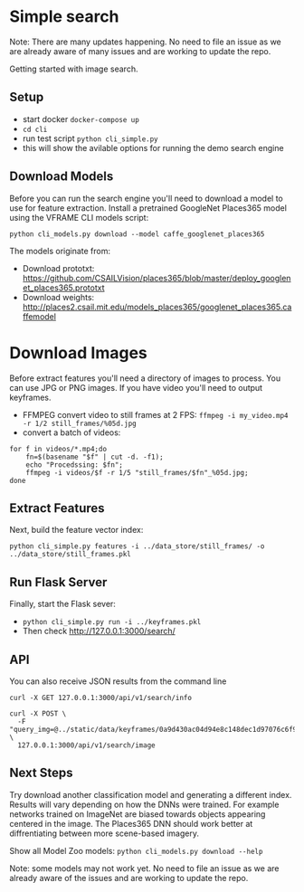 # Simple search

Note: There are many updates happening. No need to file an issue as we are already aware of many issues and are working to update the repo.

Getting started with image search.

## Setup

- start docker `docker-compose up`
- `cd cli`
- run test script `python cli_simple.py`
- this will show the avilable options for running the demo search engine

## Download Models

Before you can run the search engine you'll need to download a model to use for feature extraction. Install a pretrained GoogleNet Places365 model using the VFRAME CLI models script:

`python cli_models.py download --model caffe_googlenet_places365`

The models originate from:

- Download prototxt: <https://github.com/CSAILVision/places365/blob/master/deploy_googlenet_places365.prototxt>
- Download weights: <http://places2.csail.mit.edu/models_places365/googlenet_places365.caffemodel>

# Download Images

Before extract features you'll need a directory of images to process. You can use JPG or PNG images. If you have video you'll need to output keyframes.

- FFMPEG convert video to still frames at 2 FPS: `ffmpeg -i my_video.mp4 -r 1/2 still_frames/%05d.jpg` 
- convert a batch of videos: 

```
for f in videos/*.mp4;do 
    fn=$(basename "$f" | cut -d. -f1);
    echo "Procedssing: $fn";
    ffmpeg -i videos/$f -r 1/5 "still_frames/$fn"_%05d.jpg;
done
```

## Extract Features

Next, build the feature vector index:

`python cli_simple.py features -i ../data_store/still_frames/ -o ../data_store/still_frames.pkl`

## Run Flask Server

Finally, start the Flask sever:

- `python cli_simple.py run -i ../keyframes.pkl`
- Then check <http://127.0.0.1:3000/search/>


## API

You can also receive JSON results from the command line

```
curl -X GET 127.0.0.1:3000/api/v1/search/info

curl -X POST \
  -F "query_img=@../static/data/keyframes/0a9d430ac04d94e8c148dec1d97076c6f931db35127e6e2e1953dca404f4c195_001.jpg" \
  127.0.0.1:3000/api/v1/search/image
```

## Next Steps

Try download another classification model and generating a different index. Results will vary depending on how the DNNs were trained. For example networks trained on ImageNet are biased towards objects appearing centered in the image. The Places365 DNN should work better at diffrentiating between more scene-based imagery.

Show all Model Zoo models: `python cli_models.py download --help`

Note: some models may not work yet. No need to file an issue as we are already aware of the issues and are working to update the repo.